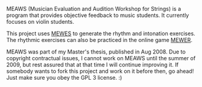 MEAWS (Musician Evaluation and Audition Workshop for Strings) is a program that provides objective feedback to music students.  It currently focuses on violin students.

This project uses [MEWES](http://code.google.com/p/mewes/) to generate the rhythm and intonation exercises.  The rhythmic exercises can also be practiced in the online game [MEWER](http://code.google.com/p/mewer/).

MEAWS was part of my Master's thesis, published in Aug 2008.  Due to copyright contractual issues, I cannot work on MEAWS until the summer of 2009, but rest assured that at that time I will continue improving it.  If somebody wants to fork this project and work on it before then, go ahead!  Just make sure you obey the GPL 3 license.  :)